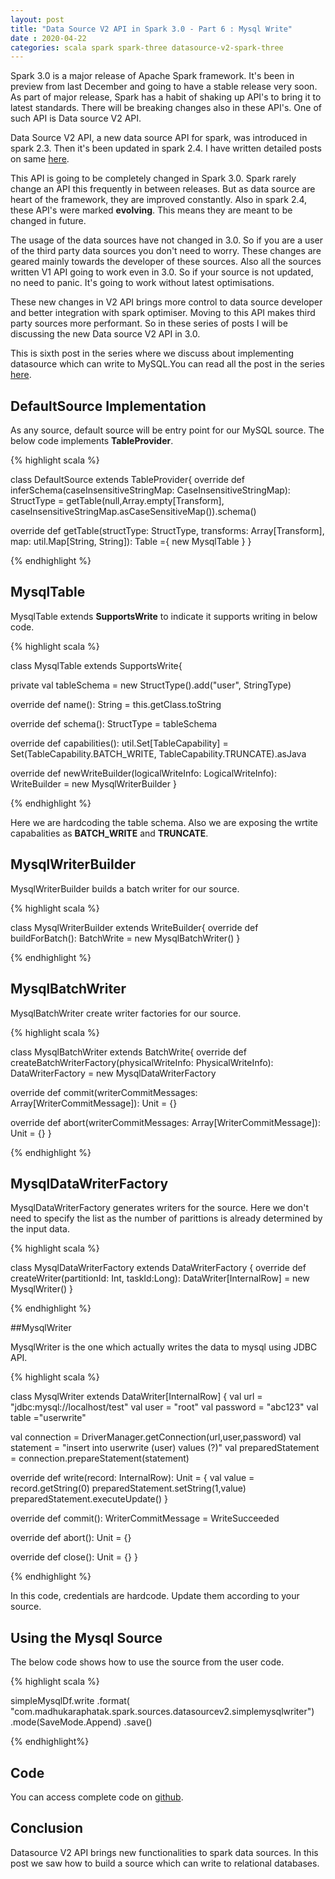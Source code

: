 ```yaml
---
layout: post
title: "Data Source V2 API in Spark 3.0 - Part 6 : Mysql Write"
date : 2020-04-22
categories: scala spark spark-three datasource-v2-spark-three
---
```

Spark 3.0 is a major release of Apache Spark framework. It's been in preview from last December and going to have  a stable release very soon. As part of major release, Spark has a habit of shaking up API's to bring it to latest standards. There will be breaking changes also in these API's. One of such API is Data source V2 API.

Data Source V2 API, a new data source API for spark, was introduced in spark 2.3. Then it's been updated in spark 2.4. I have written detailed posts on same [here](/categories/datasource-v2-series).

This API is going to be completely changed in Spark 3.0. Spark rarely change an API this frequently in between releases. But as data source are heart of the framework, they are improved constantly. Also in spark 2.4, these API's were marked **evolving**. This means they are meant to be changed in future.

The usage of the data sources have not changed in 3.0. So if you are a user of the third party data sources you don't need to worry. These changes are geared mainly towards the developer of these sources. Also all the sources written V1 API going to work even in 3.0. So if your source is not updated, no need to panic. It's going to work without latest optimisations.

These new changes in V2 API brings more control to data source developer and better integration with spark optimiser. Moving to this API makes third party sources more performant. So in these series of posts I will be discussing the new Data source V2 API in 3.0.

This is sixth post in the series where we discuss about implementing datasource which can write to MySQL.You can read all the post in the series [here](/categories/datasource-v2-spark-three).


## DefaultSource Implementation

As any source, default source will be entry point for our MySQL source. The below code implements **TableProvider**.

{% highlight scala %}

class DefaultSource extends TableProvider{
    override def inferSchema(caseInsensitiveStringMap: 
                             CaseInsensitiveStringMap): StructType =
    getTable(null,Array.empty[Transform],
               caseInsensitiveStringMap.asCaseSensitiveMap()).schema()

  override def getTable(structType: StructType, 
      transforms: Array[Transform], map: util.Map[String, String]): Table ={
      new MysqlTable
    }
}

{% endhighlight %}


## MysqlTable

MysqlTable extends **SupportsWrite** to indicate it supports writing in below code.

{% highlight scala %}

class MysqlTable extends SupportsWrite{

  private val tableSchema = new StructType().add("user", StringType)


  override def name(): String = this.getClass.toString

  override def schema(): StructType = tableSchema

  override def capabilities(): util.Set[TableCapability] = Set(TableCapability.BATCH_WRITE,
    TableCapability.TRUNCATE).asJava

  override def newWriteBuilder(logicalWriteInfo: LogicalWriteInfo): WriteBuilder = new MysqlWriterBuilder
}

{% endhighlight %}

Here we are hardcoding the table schema. Also we are exposing the wrtite capabalities as **BATCH_WRITE** and **TRUNCATE**.


## MysqlWriterBuilder

MysqlWriterBuilder builds a batch writer for our source.

{% highlight scala %}

class MysqlWriterBuilder extends WriteBuilder{
  override def buildForBatch(): BatchWrite = new MysqlBatchWriter()
}

{% endhighlight %}

## MysqlBatchWriter

MysqlBatchWriter create writer factories for our source.

{% highlight scala %}

class MysqlBatchWriter extends BatchWrite{
  override def createBatchWriterFactory(physicalWriteInfo: PhysicalWriteInfo): DataWriterFactory = new
  MysqlDataWriterFactory

  override def commit(writerCommitMessages: Array[WriterCommitMessage]): Unit = {}

  override def abort(writerCommitMessages: Array[WriterCommitMessage]): Unit = {}
}

{% endhighlight %}

## MysqlDataWriterFactory

MysqlDataWriterFactory generates writers for the source. Here we don't need to specify the list as the number of parittions is already determined by the input data.

{% highlight scala %}

class MysqlDataWriterFactory extends DataWriterFactory {
  override def createWriter(partitionId: Int, taskId:Long): DataWriter[InternalRow] = new MysqlWriter()
}

{% endhighlight %}

##MysqlWriter

MysqlWriter is the one which actually writes the data to mysql using JDBC API.

{% highlight scala %}

class MysqlWriter extends DataWriter[InternalRow] {
  val url = "jdbc:mysql://localhost/test"
  val user = "root"
  val password = "abc123"
  val table ="userwrite"

  val connection = DriverManager.getConnection(url,user,password)
  val statement = "insert into userwrite (user) values (?)"
  val preparedStatement = connection.prepareStatement(statement)


  override def write(record: InternalRow): Unit = {
    val value = record.getString(0)
    preparedStatement.setString(1,value)
    preparedStatement.executeUpdate()
  }

  override def commit(): WriterCommitMessage = WriteSucceeded

  override def abort(): Unit = {}

  override def close(): Unit = {}
}

{% endhighlight %}

In this code, credentials are hardcode. Update them according to your source.


## Using the Mysql Source

The below code shows how to use the source from the user code.

{% highlight scala %}

simpleMysqlDf.write
      .format(
        "com.madhukaraphatak.spark.sources.datasourcev2.simplemysqlwriter")
      .mode(SaveMode.Append)
      .save()

{% endhighlight%}



## Code

You can access complete code on [github](https://github.com/phatak-dev/spark-3.0-examples/blob/master/src/main/scala/com/madhukaraphatak/spark/sources/datasourcev2/SimpleMysqlWriterDataSource.scala).

## Conclusion

Datasource V2 API brings new functionalities to spark data sources. In this post we saw how to build a source which can write to relational databases.
